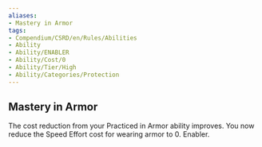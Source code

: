 ```yaml
---
aliases:
- Mastery in Armor
tags:
- Compendium/CSRD/en/Rules/Abilities
- Ability
- Ability/ENABLER
- Ability/Cost/0
- Ability/Tier/High
- Ability/Categories/Protection
---
```


  
## Mastery in Armor  
The cost reduction from your Practiced in Armor ability improves. You now reduce the Speed Effort cost for wearing armor to 0. Enabler.